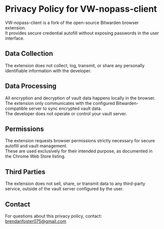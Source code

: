 # Privacy Policy for VW-nopass-client

VW-nopass-client is a fork of the open-source Bitwarden browser extension.  
It provides secure credential autofill without exposing passwords in the user interface.

## Data Collection
The extension does not collect, log, transmit, or share any personally identifiable information with the developer.

## Data Processing
All encryption and decryption of vault data happens locally in the browser.  
The extension only communicates with the configured Bitwarden-compatible server to sync encrypted vault data.  
The developer does not operate or control your vault server.

## Permissions
The extension requests browser permissions strictly necessary for secure autofill and vault management.  
These are used exclusively for their intended purpose, as documented in the Chrome Web Store listing.

## Third Parties
The extension does not sell, share, or transmit data to any third-party service, outside of the vault server configured by the user.

## Contact
For questions about this privacy policy, contact: brendanfoster075@gmail.com
